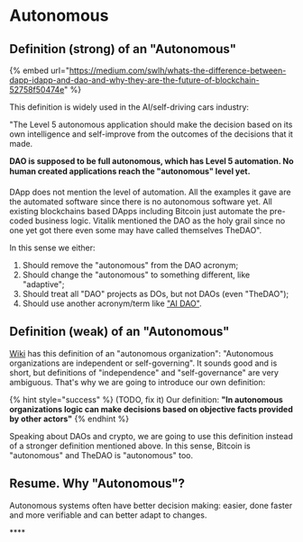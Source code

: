 # Autonomous

## Definition \(strong\) of an "Autonomous"

{% embed url="https://medium.com/swlh/whats-the-difference-between-dapp-idapp-and-dao-and-why-they-are-the-future-of-blockchain-52758f50474e" %}

This definition is widely used in the AI/self-driving cars industry:

"The Level 5 autonomous application should make the decision based on its own intelligence and self-improve from the outcomes of the decisions that it made.

**DAO is supposed to be full autonomous, which has Level 5 automation. No human created applications reach the "autonomous" level yet.**

DApp does not mention the level of automation. All the examples it gave are the automated software since there is no autonomous software yet. All existing blockchains based DApps including Bitcoin just automate the pre-coded business logic. Vitalik mentioned the DAO as the holy grail since no one yet got there even some may have called themselves TheDAO". 

In this sense we either:

1. Should remove the "autonomous" from the DAO acronym;
2. Should change the "autonomous" to something different, like "adaptive";
3. Should treat all "DAO" projects as DOs, but not DAOs \(even "TheDAO"\);
4. Should use another acronym/term like ["AI DAO"](https://medium.com/@trentmc0/ai-daos-and-three-paths-to-get-there-cfa0a4cc37b8). 

## Definition \(weak\) of an "Autonomous"

[Wiki](https://en.wikipedia.org/wiki/Autonomy) has this definition of an "autonomous organization": "Autonomous organizations are independent or self-governing". It sounds good and is short, but definitions of "independence" and "self-governance" are very ambiguous. That's why we are going to introduce our own definition:

{% hint style="success" %}
\(TODO, fix it\) Our definition: **"In autonomous organizations logic can make decisions based on objective facts provided by other actors"**
{% endhint %}

Speaking about DAOs and crypto, we are going to use this definition instead of a stronger definition mentioned above. In this sense, Bitcoin is "autonomous" and TheDAO is "autonomous" too. 

## Resume. Why "Autonomous"?

Autonomous systems often have better decision making: easier, done faster and more verifiable and can better adapt to changes.



\*\*\*\*

